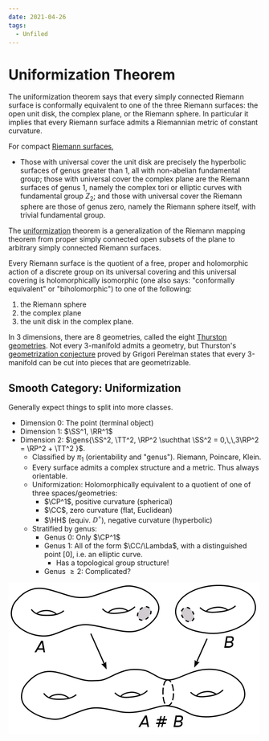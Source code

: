 ```yaml
---
date: 2021-04-26
tags: 
  - Unfiled
---
```


# Uniformization Theorem

The uniformization theorem says that every simply connected Riemann surface is conformally equivalent to one of the three Riemann surfaces: the open unit disk, the complex plane, or the Riemann sphere. In particular it implies that every Riemann surface admits a Riemannian metric of constant curvature.

For compact [Riemann surfaces](Riemann%20surface.md), 

- Those with universal cover the unit disk are precisely the hyperbolic surfaces of genus greater than 1, all with non-abelian fundamental group; those with universal cover the complex plane are the Riemann surfaces of genus 1, namely the complex tori or elliptic curves with fundamental group $Z_2$; and those with universal cover the Riemann sphere are those of genus zero, namely the Riemann sphere itself, with trivial fundamental group.

The [uniformization](uniformization.md) theorem is a generalization of the Riemann mapping theorem from proper simply connected open subsets of the plane to arbitrary simply connected Riemann surfaces.

Every Riemann surface is the quotient of a free, proper and holomorphic action of a discrete group on its universal covering and this universal covering is holomorphically isomorphic (one also says: "conformally equivalent" or "biholomorphic") to one of the following:

1. the Riemann sphere
2. the complex plane
3. the unit disk in the complex plane.

In 3 dimensions, there are 8 geometries, called the eight [Thurston geometries](Thurston%20geometries). Not every 3-manifold admits a geometry, but Thurston's [geometrization conjecture](geometrization%20conjecture) proved by Grigori Perelman states that every 3-manifold can be cut into pieces that are geometrizable.

## Smooth Category: Uniformization

Generally expect things to split into more classes.

- Dimension 0: The point (terminal object)
- Dimension 1: $\SS^1, \RR^1$
- Dimension 2: $\gens{\SS^2, \TT^2, \RP^2 \suchthat \SS^2 = 0,\,\,3\RP^2 = \RP^2 + \TT^2 }$. 
  - Classified by $\pi_1$ (orientability and "genus"). 
    Riemann, Poincare, Klein.
  - Every surface admits a complex structure and a metric. 
    Thus always orientable.
  - Uniformization: Holomorphically equivalent to a quotient of one of three spaces/geometries:
    - $\CP^1$, positive curvature (spherical)   
    - $\CC$, zero curvature (flat, Euclidean)
    - $\HH$ (equiv. $\DD^\circ$), negative curvature (hyperbolic)
  - Stratified by genus:
    - Genus 0: Only $\CP^1$
    - Genus 1: All of the form $\CC/\Lambda$, with a distinguished point $[0]$, i.e. an elliptic curve.
      - Has a topological group structure!
    - Genus $\geq 2$: Complicated?

![](../figures/figures%201/Connect.png)